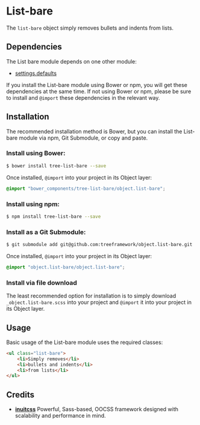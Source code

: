 # List-bare

The `list-bare` object simply removes bullets and indents from lists.

## Dependencies

The List bare module depends on one other module:

* [settings.defaults](https://github.com/treeframework/settings.defaults)

If you install the List-bare module using Bower or npm, you will get these dependencies
at the same time. If not using Bower or npm, please be sure to install and
`@import` these dependencies in the relevant way.

## Installation

The recommended installation method is Bower, but you can install the List-bare
module via npm, Git Submodule, or copy and paste.

### Install using Bower:

```sh
$ bower install tree-list-bare --save
```

Once installed, `@import` into your project in its Object layer:

```scss
@import "bower_components/tree-list-bare/object.list-bare";
```

### Install using npm:

```sh
$ npm install tree-list-bare --save
```

### Install as a Git Submodule:

```sh
$ git submodule add git@github.com:treeframework/object.list-bare.git
```

Once installed, `@import` into your project in its Object layer:

```scss
@import "object.list-bare/object.list-bare";
```

### Install via file download

The least recommended option for installation is to simply download
`_object.list-bare.scss` into your project and `@import` it into your project in
its Object layer.

## Usage

Basic usage of the List-bare module uses the required classes:

```html
<ul class="list-bare">
    <li>Simply removes</li>
    <li>bullets and indents</li>
    <li>from lists</li>
</ul>
```

## Credits

* **[inuitcss](https://github.com/inuitcss)** Powerful, Sass-based, OOCSS
framework designed with scalability and performance in mind.
